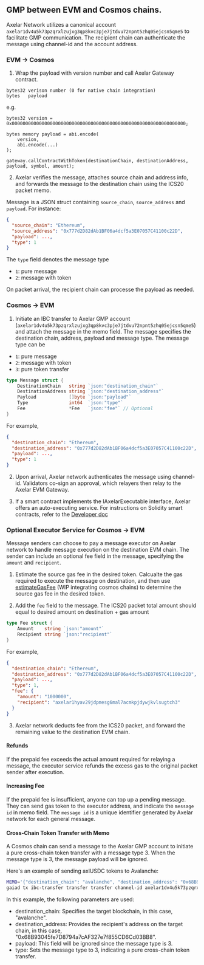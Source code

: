 
## GMP between EVM and Cosmos chains.

Axelar Network utilizes a canonical account `axelar1dv4u5k73pzqrxlzujxg3qp8kvc3pje7jtdvu72npnt5zhq05ejcsn5qme5` to facilitate GMP communication.
 The recipient chain can authenticate the message using channel-id and the account address.

### EVM -> Cosmos
1. Wrap the payload with version number and call Axelar Gateway contract.
```
bytes32 verison number (0 for native chain integration)
bytes   payload
```
e.g.
```
bytes32 version = 0x0000000000000000000000000000000000000000000000000000000000000000;

bytes memory payload = abi.encode(
    version,
    abi.encode(...)
);

gateway.callContractWithToken(destinationChain, destinationAddress, payload, symbol, amount);
```

2. Axelar verifies the message, attaches source chain and address info, and forwards the message to the destination chain using the ICS20 packet memo.

Message is a JSON struct containing `source_chain`, `source_address` and `payload`. For instance:
```json
{
  "source_chain": "Ethereum",
  "source_address": "0x777d2D82dAb1BF06a4dcf5a3E07057C41100c22D",
  "payload": ...,
  "type": 1
}
```
The `type` field denotes the message type
- `1`: pure message
- `2`: message with token

On packet arrival, the recipient chain can processe the payload as needed.

### Cosmos -> EVM
1. Initiate an IBC transfer to Axelar GMP account (`axelar1dv4u5k73pzqrxlzujxg3qp8kvc3pje7jtdvu72npnt5zhq05ejcsn5qme5`) and attach the message in the memo field. The message specifies the destination chain, address, payload and message type. The message type can be
  - `1`: pure message
  - `2`: message with token
  - `3`: pure token transfer

```go
type Message struct {
	DestinationChain   string `json:"destination_chain"`
	DestinationAddress string `json:"destination_address"`
	Payload            []byte `json:"payload"`
	Type               int64  `json:"type"`
	Fee                *Fee   `json:"fee"` // Optional
}
```
For example,
```json
{
  "destination_chain": "Ethereum",
  "destination_address": "0x777d2D82dAb1BF06a4dcf5a3E07057C41100c22D",
  "payload": ...,
  "type": 1
}
```

2. Upon arrival, Axelar network authenticates the message using channel-id. Validators co-sign an approval, which relayers then relay to the Axelar EVM Gateway.

3. If a smart contract implements the IAxelarExecutable interface, Axelar offers an auto-executing service. For instructions on Solidity smart contracts, refer to the [Developer doc](https://docs.axelar.dev/dev/general-message-passing/gmp-messages)

### Optional Executor Service for Cosmos -> EVM
Message senders can choose to pay a message executor on Axelar network to handle message execution on the destination EVM chain.
The sender can include an optional fee field in the message, specifying the `amount` and `recipient`.

1. Estimate the source gas fee in the desired token. Calcualte the gas required to execute the message on destination, and then use [estimateGasFee](https://docs.axelar.dev/dev/axelarjs-sdk/axelar-query-api#estimategasfee) (WIP integrating cosmos chains) to determine the source gas fee in the desired token.

2. Add the `fee` field to the message. The ICS20 packet total amount should equal to desired amount on destination + gas amount  

```go
type Fee struct {
	Amount    string `json:"amount"`
	Recipient string `json:"recipient"`
}
```
For example,
```json
{
  "destination_chain": "Ethereum",
  "destination_address": "0x777d2D82dAb1BF06a4dcf5a3E07057C41100c22D",
  "payload": ...,
  "type": 1,
  "fee": {
    "amount": "1000000",
    "recipient": "axelar1hyav29jdpmesg6mal7acmkpjdywjkvlsugtch3"
  }
}
```

3. Axelar network deducts fee from the ICS20 packet, and forward the remaining value to the destination EVM chain.

#### Refunds
If the prepaid fee exceeds the actual amount required for relaying a message, the executor service refunds the excess gas to the original packet sender after execution.

#### Increasing Fee
If the prepaid fee is insufficient, anyone can top up a pending message. They can send gas token to the executor address, and indicate the `message id` in memo field. The `message id` is a unique identifier generated by Axelar network for each general message.

#### Cross-Chain Token Transfer with Memo
A Cosmos chain can send a message to the Axelar GMP account to initiate a pure cross-chain token transfer with a message type 3. When the message type is 3, the message payload will be ignored.

Here's an example of sending axlUSDC tokens to Avalanche:
```bash
MEMO='{"destination_chain": "avalanche", "destination_address": "0x68B93045fe7D8794a7cAF327e7f855CD6Cd03BB8", "payload":null, "type":3}'
gaiad tx ibc-transfer transfer transfer channel-id axelar1dv4u5k73pzqrxlzujxg3qp8kvc3pje7jtdvu72npnt5zhq05ejcsn5qme5 1000000ibc/denom --memo "$MEMO"
```
In this example, the following parameters are used:

- destination_chain: Specifies the target blockchain, in this case, "avalanche".
- destination_address: Provides the recipient's address on the target chain, in this case, "0x68B93045fe7D8794a7cAF327e7f855CD6Cd03BB8".
- payload: This field will be ignored since the message type is 3.
- type: Sets the message type to 3, indicating a pure cross-chain token transfer.